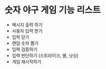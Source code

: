 # 숫자 야구 게임 기능 리스트

- 메시지 출력 하기
- 사용자 입력 받기
- 입력 닫기
- 랜덤 숫자 뽑기
- 입력 검증하기
- 입력 판단하기 (스트라이크, 볼, 낫싱)
- 게임 재시작하기
